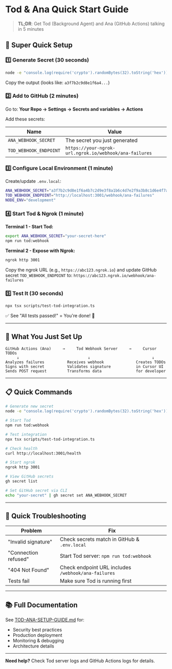 # Tod & Ana Quick Start Guide

> **TL;DR**: Get Tod (Background Agent) and Ana (GitHub Actions) talking in 5 minutes

## 🚀 Super Quick Setup

### 1️⃣ Generate Secret (30 seconds)

```bash
node -e "console.log(require('crypto').randomBytes(32).toString('hex'))"
```

Copy the output (looks like: `a3f7b2c9d8e1f6a4...`)

### 2️⃣ Add to GitHub (2 minutes)

Go to: **Your Repo → Settings → Secrets and variables → Actions**

Add these secrets:

| Name | Value |
|------|-------|
| `ANA_WEBHOOK_SECRET` | The secret you just generated |
| `TOD_WEBHOOK_ENDPOINT` | `https://your-ngrok-url.ngrok.io/webhook/ana-failures` |

### 3️⃣ Configure Local Environment (1 minute)

Create/update `.env.local`:

```bash
ANA_WEBHOOK_SECRET="a3f7b2c9d8e1f6a4b7c2d9e3f8a1b6c4d7e2f9a3b8c1d6e4f7a2b9c3d8e1f6a4"
TOD_WEBHOOK_ENDPOINT="http://localhost:3001/webhook/ana-failures"
NODE_ENV="development"
```

### 4️⃣ Start Tod & Ngrok (1 minute)

**Terminal 1 - Start Tod:**
```bash
export ANA_WEBHOOK_SECRET="your-secret-here"
npm run tod:webhook
```

**Terminal 2 - Expose with Ngrok:**
```bash
ngrok http 3001
```

Copy the ngrok URL (e.g., `https://abc123.ngrok.io`) and update GitHub secret `TOD_WEBHOOK_ENDPOINT` to: `https://abc123.ngrok.io/webhook/ana-failures`

### 5️⃣ Test It (30 seconds)

```bash
npx tsx scripts/test-tod-integration.ts
```

✅ See "All tests passed!" = You're done! 🎉

---

## 🎯 What You Just Set Up

```
GitHub Actions (Ana)     →     Tod Webhook Server     →     Cursor TODOs
     ↓                              ↓                           ↓
Analyzes failures          Receives webhook              Creates TODOs
Signs with secret          Validates signature           in Cursor UI
Sends POST request         Transforms data               for developer
```

---

## 📋 Quick Commands

```bash
# Generate new secret
node -e "console.log(require('crypto').randomBytes(32).toString('hex'))"

# Start Tod
npm run tod:webhook

# Test integration
npx tsx scripts/test-tod-integration.ts

# Check health
curl http://localhost:3001/health

# Start ngrok
ngrok http 3001

# View GitHub secrets
gh secret list

# Set GitHub secret via CLI
echo "your-secret" | gh secret set ANA_WEBHOOK_SECRET
```

---

## 🐛 Quick Troubleshooting

| Problem | Fix |
|---------|-----|
| "Invalid signature" | Check secrets match in GitHub & `.env.local` |
| "Connection refused" | Start Tod server: `npm run tod:webhook` |
| "404 Not Found" | Check endpoint URL includes `/webhook/ana-failures` |
| Tests fail | Make sure Tod is running first |

---

## 📚 Full Documentation

See [TOD-ANA-SETUP-GUIDE.md](./TOD-ANA-SETUP-GUIDE.md) for:
- Security best practices
- Production deployment
- Monitoring & debugging
- Architecture details

---

**Need help?** Check Tod server logs and GitHub Actions logs for details.